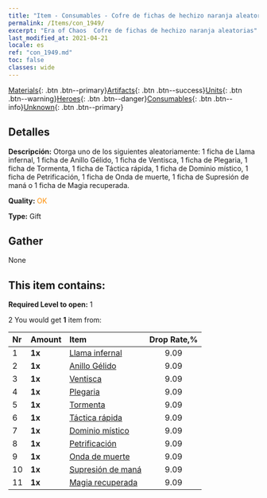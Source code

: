 ```yaml
---
title: "Item - Consumables - Cofre de fichas de hechizo naranja aleatorias"
permalink: /Items/con_1949/
excerpt: "Era of Chaos  Cofre de fichas de hechizo naranja aleatorias"
last_modified_at: 2021-04-21
locale: es
ref: "con_1949.md"
toc: false
classes: wide
---
```

 [Materials](/es/Items/){: .btn .btn--primary}[Artifacts](/es/Items/Artifacts/){: .btn .btn--success}[Units](/es/Items/Units/){: .btn .btn--warning}[Heroes](/es/Items/Heroes/){: .btn .btn--danger}[Consumables](/es/Items/Consumables/){: .btn .btn--info}[Unknown](/es/Items/Unknown/){: .btn .btn--primary}

## Detalles
 **Descripción:** Otorga uno de los siguientes aleatoriamente: 1 ficha de Llama infernal, 1 ficha de Anillo Gélido, 1 ficha de Ventisca, 1 ficha de Plegaria, 1 ficha de Tormenta, 1 ficha de Táctica rápida, 1 ficha de Dominio místico, 1 ficha de Petrificación, 1 ficha de Onda de muerte, 1 ficha de Supresión de maná o 1 ficha de Magia recuperada.

 **Quality:** <span style="color: #FF8C00">OK</span>

 **Type:** Gift

## Gather

  None

## This item contains:

 **Required Level to open:** 1

 2 You would get **1** item  from:

  | Nr | Amount |     Item    | Drop Rate,% |
  |:---|:-------|:------------|:---------:|
  | 1 |  **1x** | [Llama infernal](/es/Items/her_406/) | 9.09 | 
  | 2 |  **1x** | [Anillo Gélido](/es/Items/her_421/) | 9.09 | 
  | 3 |  **1x** | [Ventisca](/es/Items/her_423/) | 9.09 | 
  | 4 |  **1x** | [Plegaria](/es/Items/her_432/) | 9.09 | 
  | 5 |  **1x** | [Tormenta](/es/Items/her_445/) | 9.09 | 
  | 6 |  **1x** | [Táctica rápida](/es/Items/her_450/) | 9.09 | 
  | 7 |  **1x** | [Dominio místico](/es/Items/her_470/) | 9.09 | 
  | 8 |  **1x** | [Petrificación](/es/Items/her_471/) | 9.09 | 
  | 9 |  **1x** | [Onda de muerte](/es/Items/her_456/) | 9.09 | 
  | 10 |  **1x** | [Supresión de maná](/es/Items/her_480/) | 9.09 | 
  | 11 |  **1x** | [Magia recuperada](/es/Items/her_482/) | 9.09 | 
